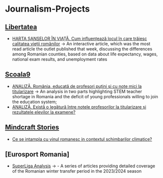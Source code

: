 # Journalism-Projects

## [Libertatea](https://www.libertatea.ro/autor/radu-mihai)

- [HARTA ȘANSELOR ÎN VIAȚĂ. Cum influențează locul în care trăiesc calitatea vieții românilor](https://www.libertatea.ro/stiri/harta-sanselor-in-viata-cum-influenteaza-locul-in-care-traiesc-calitatea-vietii-romanilor-4776848) ->  An interactive article, which was the most read article the outlet published that week, discussing the differences among Romanian counties, based on data about life expectancy, wages, national exam results, and unemployment rates

## [Scoala9](https://www.scoala9.ro/redactia/radu-mihai/195/)

- [ANALIZĂ. România, educată de profesori puțini și cu note mici la titularizare](https://www.scoala9.ro/analiza-romania-educata-de-profesori-putini-si-cu-note-mici-la/1870/) -> An analysis in two parts highlighting STEM teacher shortage in Romania and the deficit of young professionals willing to join the education system;
- [ANALIZĂ. Există o legătură între notele profesorilor la titularizare și rezultatele elevilor la examene?](https://www.scoala9.ro/analiza-exista-o-legatura-intre-notele-profesorilor-la-titularizare-si/1871/)

## [Mindcraft Stories](https://mindcraftstories.ro/author/radu-mihai/)

- [Ce se intampla cu vinul romanesc in contextul schimbarilor climatice?](https://mindcraftstories.ro/mediu/ce-se-intampla-cu-vinul-romanesc-in-contextul-schimbarilor-climatice/)

## [Eurosport Romania]

- [SuperLiga Analysis](http://tinyurl.com/AnalizaMercatoEurosport) -> - A series of articles providing detailed coverage of the Romanian winter transfer period in the 2023/2024 season

